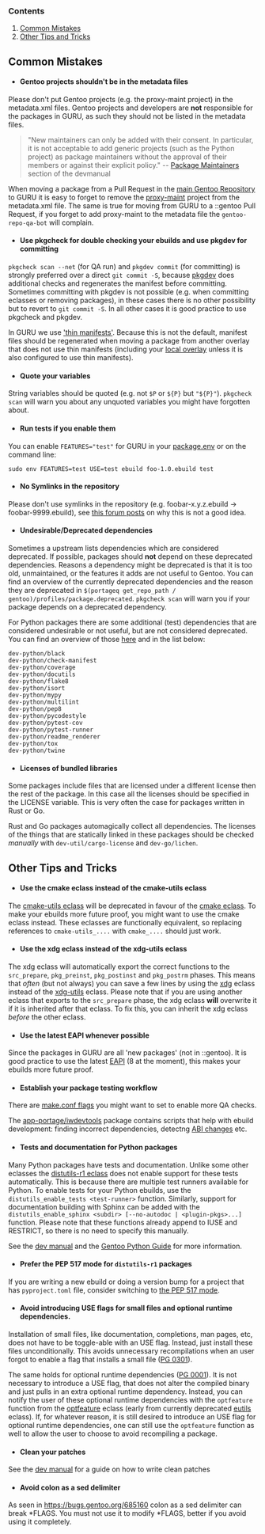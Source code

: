 ### Contents

1. [Common Mistakes](#CommMist)
2. [Other Tips and Tricks](#tips)

## Common Mistakes <a name="CommMist"></a>

- #### Gentoo projects shouldn't be in the metadata files

Please don't put Gentoo projects (e.g. the proxy-maint project) in the metadata.xml files. Gentoo projects and developers are **not** responsible for the packages in GURU, as such they should not be listed in the metadata files.

> "New maintainers can only be added with their consent. In particular, it is not acceptable to add generic projects (such as the Python project) as package maintainers without the approval of their members or against their explicit policy."
> -- [Package Maintainers](https://devmanual.gentoo.org/general-concepts/package-maintainers/index.html#adding-and-removing-maintainers) section of the devmanual

When moving a package from a Pull Request in the [main Gentoo Repository](https://github.com/gentoo/gentoo) to GURU it is easy to forget to remove the [proxy-maint](https://wiki.gentoo.org/wiki/Project:Proxy_Maintainers) project from the metadata.xml file. The same is true for moving from GURU to a ::gentoo Pull Request, if you forget to add proxy-maint to the metadata file the `gentoo-repo-qa-bot` will complain.

- #### Use pkgcheck for double checking your ebuilds and use pkgdev for committing

`pkgcheck scan --net` (for QA run) and `pkgdev commit` (for committing) is strongly preferred over a direct `git commit -S`, because [pkgdev](https://blogs.gentoo.org/mgorny/2019/12/12/a-better-ebuild-workflow-with-pure-git-and-pkgcheck/) does additional checks and regenerates the manifest before committing. Sometimes committing with pkgdev is not possible (e.g. when committing eclasses or removing packages), in these cases there is no other possibility but to revert to `git commit -S`. In all other cases it is good practice to use pkgcheck and pkgdev.

In GURU we use ['thin manifests'](https://wiki.gentoo.org/wiki/Repository_format/package/Manifest#Thin_Manifest). Because this is not the default, manifest files should be regenerated when moving a package from another overlay that does not use thin manifests (including your [local overlay](https://wiki.gentoo.org/wiki/Custom_repository) unless it is also configured to use thin manifests).

- #### Quote your variables

String variables should be quoted (e.g. not `$P` or `${P}` but `"${P}"`). `pkgcheck scan` will warn you about any unquoted variables you might have forgotten about.

- #### Run tests if you enable them

You can enable `FEATURES="test"` for GURU in your [package.env](https://wiki.gentoo.org/wiki//etc/portage/package.env) or on the command line:

`sudo env FEATURES=test USE=test ebuild foo-1.0.ebuild test`

- #### No Symlinks in the repository

Please don't use symlinks in the repository (e.g. foobar-x.y.z.ebuild -> foobar-9999.ebuild), see [this forum posts](https://forums.gentoo.org/viewtopic-t-1079126-start-0.html) on why this is not a good idea.

- #### Undesirable/Deprecated dependencies

Sometimes a upstream lists dependencies which are considered deprecated. If possible, packages should **not** depend on these deprecated dependencies. Reasons a dependency might be deprecated is that it is too old, unmaintained, or the features it adds are not useful to Gentoo. You can find an overview of the currently deprecated dependencies and the reason they are deprecated in `$(portageq get_repo_path / gentoo)/profiles/package.deprecated`. `pkgcheck scan` will warn you if your package depends on a deprecated dependency.

For Python packages there are some additional (test) dependencies that are considered undesirable or not useful, but are not considered deprecated. You can find an overview of those [here](https://projects.gentoo.org/python/guide/distutils.html#enabling-tests) and in the list below:
```
dev-python/black
dev-python/check-manifest
dev-python/coverage
dev-python/docutils
dev-python/flake8
dev-python/isort
dev-python/mypy
dev-python/multilint
dev-python/pep8
dev-python/pycodestyle
dev-python/pytest-cov
dev-python/pytest-runner
dev-python/readme_renderer
dev-python/tox
dev-python/twine
```

- #### Licenses of bundled libraries

Some packages include files that are licensed under a different license then the rest of the package. In this case all the licenses should be specified in the LICENSE variable. This is very often the case for packages written in Rust or Go.

Rust and Go packages automagically collect all dependencies. The licenses of the things that are statically linked in these packages should be checked *manually* with `dev-util/cargo-license` and `dev-go/lichen`.


## Other Tips and Tricks <a name="tips"></a>

- #### Use the cmake eclass instead of the cmake-utils eclass

The [cmake-utils eclass](https://devmanual.gentoo.org/eclass-reference/cmake-utils.eclass/index.html) will be deprecated in favour of the [cmake eclass](https://devmanual.gentoo.org/eclass-reference/cmake.eclass/index.html). To make your ebuilds more future proof, you might want to use the cmake eclass instead. These eclasses are functionally equivalent, so replacing references to `cmake-utils_....` with `cmake_....` should just work.

- #### Use the xdg eclass instead of the xdg-utils eclass

The xdg eclass will automatically export the correct functions to the `src_prepare`, `pkg_preinst`, `pkg_postinst` and `pkg_postrm` phases. This means that *often* (but not always) you can save a few lines by using the [xdg](https://devmanual.gentoo.org/eclass-reference/xdg.eclass/index.html) eclass instead of the [xdg-utils](https://devmanual.gentoo.org/eclass-reference/xdg-utils.eclass/index.html) eclass. Please note that if you are using another eclass that exports to the `src_prepare` phase, the xdg eclass **will** overwrite it if it is inherited after that eclass. To fix this, you can inherit the xdg eclass *before* the other eclass.

- #### Use the latest EAPI whenever possible

Since the packages in GURU are all 'new packages' (not in ::gentoo). It is good practice to use the latest [EAPI](https://devmanual.gentoo.org/ebuild-writing/eapi/index.html) (8 at the moment), this makes your ebuilds more future proof.

- #### Establish your package testing workflow

There are [make.conf flags](https://wiki.gentoo.org/wiki/Package_testing#make.conf_.26_test.conf) you might want to set to enable more QA checks.

The [app-portage/iwdevtools](https://github.com/ionenwks/iwdevtools) package contains scripts that help with ebuild development: finding incorrect dependencies, detectng [ABI changes](https://devmanual.gentoo.org/general-concepts/slotting/index.html#abi-breakage) etc.

- #### Tests and documentation for Python packages

Many Python packages have tests and documentation. Unlike some other eclasses the [distutils-r1 eclass](https://devmanual.gentoo.org/eclass-reference/distutils-r1.eclass/index.html) does not enable support for these tests automatically. This is because there are multiple test runners available for Python. To enable tests for your Python ebuilds, use the `distutils_enable_tests <test-runner>` function. Similarly, support for documentation building with Sphinx can be added with the `distutils_enable_sphinx <subdir> [--no-autodoc | <plugin-pkgs>...]` function. Please note that these functions already append to IUSE and RESTRICT, so there is no need to specify this manually. 

See the [dev manual](https://devmanual.gentoo.org/eclass-reference/distutils-r1.eclass/index.html) and the [Gentoo Python Guide](https://projects.gentoo.org/python/guide/distutils.html) for more information.

- #### Prefer the PEP 517 mode for `distutils-r1` packages

If you are writing a new ebuild or doing a version bump for a project that has `pyproject.toml` file, consider switching to [the PEP 517 mode](https://projects.gentoo.org/python/guide/distutils.html#the-pep-517-and-legacy-modes).

- #### Avoid introducing USE flags for small files and optional runtime dependencies.

Installation of small files, like documentation, completions, man pages, etc, does not have to be toggle-able with an USE flag. Instead, just install these files unconditionally. This avoids unnecessary recompilations when an user forgot to enable a flag that installs a small file ([PG 0301](https://projects.gentoo.org/qa/policy-guide/installed-files.html#pg0301)).

The same holds for optional runtime dependencies ([PG 0001](https://projects.gentoo.org/qa/policy-guide/dependencies.html#pg0001)). It is not necessary to introduce a USE flag, that does not alter the compiled binary and just pulls in an extra optional runtime dependency. Instead, you can notify the user of these optional runtime dependencies with the `optfeature` function from the [optfeature](https://devmanual.gentoo.org/eclass-reference/optfeature.eclass/) eclass (early from currently deprecated [eutils](https://devmanual.gentoo.org/eclass-reference/eutils.eclass/) eclass). If, for whatever reason, it is still desired to introduce an USE flag for optional runtime dependencies, one can still use the `optfeature` function as well to allow the user to choose to avoid recompiling a package.

- #### Clean your patches

See the [dev manual](https://devmanual.gentoo.org/ebuild-writing/misc-files/patches/#clean-patch-howto) for a guide on how to write clean patches

- #### Avoid colon as a sed delimiter

As seen in https://bugs.gentoo.org/685160 colon as a sed delimiter can break \*FLAGS. You must not use it to modify \*FLAGS, better if you avoid using it completely.
